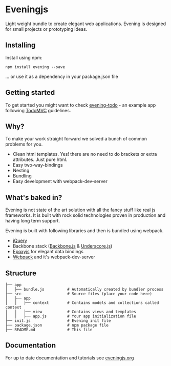 # Eveningjs

Light weight bundle to create elegant web applications. Evening is designed for small
projects or prototyping ideas.

## Installing
Install using npm:

    npm install evening --save
    
... or use it as a dependency in your package.json file
    
## Getting started

To get started you might want to check [evening-todo](https://github.com/mjnikkila/evening-todo) - 
an example app following [TodoMVC](https://github.com/tastejs/todomvc/blob/master/app-spec.md) guidelines.

## Why?

To make your work straight forward we solved a bunch of common problems for you.

* Clean html templates. Yes! there are no need to do brackets or extra attributes. Just pure html.
* Easy two-way-bindings
* Nesting
* Bundling
* Easy development with webpack-dev-server

## What's baked in?

Evening is not state of the art solution with all the fancy stuff like real js
frameworks. It is built with rock solid technologies proven in production
and having long term support.

Evening is built with following libraries and then is bundled using webpack.

* [jQuery](https://jquery.com)
* Backbone stack ([Backbone.js](http://backbonejs.org) & [Underscore.js](http://underscorejs.org))
* [Epoxyjs](http://epoxyjs.org) for elegant data bindings
* [Webpack](https://webpack.github.io) and it's webpack-dev-server

## Structure

    ├── app
    │   ├── bundle.js          # Automatically created by bundler process
    ├── src                    # Source files (place your code here)
    │   ├── app                
    │   │   ├── context        # Contains models and collections called context
    │   │   ├── view           # Contains views and templates
    │   │   ├── app.js         # Your app initialization file
    ├── init.js                # Evening init file
    ├── package.json           # npm package file
    ├── README.md              # This file
    
## Documentation

For up to date documentation and tutorials see [eveningjs.org](http://eveningjs.org)

  